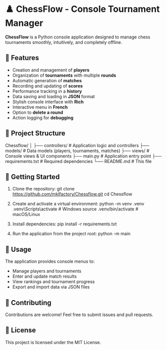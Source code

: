 # ♟️ ChessFlow - Console Tournament Manager

**ChessFlow** is a Python console application designed to manage chess tournaments smoothly, intuitively, and completely offline.

## 🔧 Features

- Creation and management of **players**
- Organization of **tournaments** with multiple **rounds**
- Automatic generation of **matches**
- Recording and updating of **scores**
- Performance tracking in a **history**
- Data saving and loading in **JSON** format
- Stylish console interface with **Rich**
- Interactive menu in **French**
- Option to **delete a round**
- Action logging for **debugging**

## 📂 Project Structure

Chessflow/
│
├── controllers/ # Application logic and controllers
├── models/ # Data models (players, tournaments, matches)
├── views/ # Console views & UI components
├── main.py # Application entry point
├── requirements.txt # Required dependencies
└── README.md # This file

## 🚀 Getting Started

1. Clone the repository:
git clone <https://github.com/mklfactory/Chessflow.git>
cd Chessflow

2. Create and activate a virtual environment:
python -m venv .venv
.venv\Scripts\activate # Windows
source .venv/bin/activate # macOS/Linux

3. Install dependencies:
pip install -r requirements.txt

4. Run the application from the project root:
python -m main


## 🎯 Usage

The application provides console menus to:

- Manage players and tournaments
- Enter and update match results
- View rankings and tournament progress
- Export and import data via JSON files

## 🤝 Contributing

Contributions are welcome! Feel free to submit issues and pull requests.

## 📄 License

This project is licensed under the MIT License.




